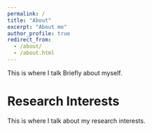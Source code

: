 ```yaml
---
permalink: /
title: "About"
excerpt: "About me"
author_profile: true
redirect_from: 
  - /about/
  - /about.html
---
```


This is where I talk Briefly about myself.

Research Interests
======
This is where I talk about my research interests.
